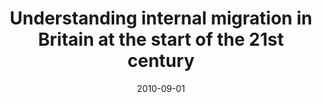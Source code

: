 ---
title: "Understanding internal migration in Britain at the start of the 21st century"
collection: publications
permalink: /publication/2010-phd
date: 2010-09-01
venue: 'University of Leeds'
paperurl: 'http://www.homepages.ucl.ac.uk/~ucfnard/AdamDennettPhDThesis.pdf'
link: 'https://etheses.whiterose.ac.uk/1744/'
code: 'URL'
github: ''
citation: 'Dennett, A. (2010) Understanding internal migration in Britain at the start of the 21st century. PhD thesis, University of Leeds. https://doi.org/10.1111/gean.12287'

---